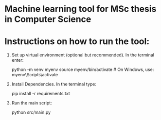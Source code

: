 # Machine learning tool for MSc thesis in Computer Science

# Instructions on how to run the tool: 

1. Set up virtual environment (optional but recommended). In the terminal enter:

    python -m venv myenv
    source myenv/bin/activate  # On Windows, use: myenv\Scripts\activate

2. Install Dependencies. In the terminal type:
    
    pip install -r requirements.txt

3. Run the main script:

    python src/main.py




